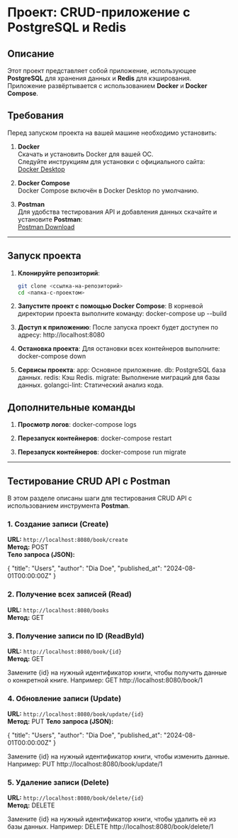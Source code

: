 # Проект: CRUD-приложение с PostgreSQL и Redis

## Описание
Этот проект представляет собой приложение, использующее **PostgreSQL** для хранения данных и **Redis** для кэширования. Приложение развёртывается с использованием **Docker** и **Docker Compose**.

## Требования

Перед запуском проекта на вашей машине необходимо установить:

1. **Docker**  
   Скачать и установить Docker для вашей ОС.  
   Следуйте инструкциям для установки с официального сайта:  
   [Docker Desktop](https://www.docker.com/products/docker-desktop)

2. **Docker Compose**  
   Docker Compose включён в Docker Desktop по умолчанию.

3. **Postman**  
   Для удобства тестирования API и добавления данных скачайте и установите **Postman**:  
   [Postman Download](https://www.postman.com/downloads/)  

---

## Запуск проекта

1. **Клонируйте репозиторий**:
   ```bash
   git clone <ссылка-на-репозиторий>
   cd <папка-с-проектом>

2. **Запустите проект с помощью Docker Compose**:
   В корневой директории проекта выполните команду:
   docker-compose up --build

3. **Доступ к приложению**:
   После запуска проект будет доступен по адресу:
   http://localhost:8080

4. **Остановка проекта**:
   Для остановки всех контейнеров выполните:
   docker-compose down
 
5. **Сервисы проекта**:
   app: Основное приложение.
   db: PostgreSQL база данных.
   redis: Кэш Redis.
   migrate: Выполнение миграций для базы данных.
   golangci-lint: Статический анализ кода.

## Дополнительные команды

1. **Просмотр логов**:
   docker-compose logs

2. **Перезапуск контейнеров**:
   docker-compose restart

3. **Перезапуск контейнеров**:
   docker-compose run migrate

---
  
## Тестирование CRUD API с Postman

В этом разделе описаны шаги для тестирования CRUD API с использованием инструмента **Postman**.

### 1. Создание записи (Create)

**URL:** `http://localhost:8080/book/create`  
**Метод:** POST  
**Тело запроса (JSON):**

{
    "title": "Users",
    "author": "Dia Doe",
    "published_at": "2024-08-01T00:00:00Z"
}


### 2. Получение всех записей (Read)

**URL:** `http://localhost:8080/books`  
**Метод:** GET  


### 3. Получение записи по ID (ReadById)

**URL:** `http://localhost:8080/book/{id}`  
**Метод:** GET  

Замените {id} на нужный идентификатор книги, чтобы получить данные о конкретной книге. 
Например: GET http://localhost:8080/book/1


### 4. Обновление записи (Update)

**URL:** `http://localhost:8080/book/update/{id}`  
**Метод:** PUT 
**Тело запроса (JSON):**

{
    "title": "Users",
    "author": "Dia Doe",
    "published_at": "2024-08-01T00:00:00Z"
}

Замените {id} на нужный идентификатор книги, чтобы изменить данные. 
Например: PUT http://localhost:8080/book/update/1


### 5. Удаление записи (Delete)

**URL:** `http://localhost:8080/book/delete/{id}`  
**Метод:** DELETE

Замените {id} на нужный идентификатор книги, чтобы удалить её из базы данных. 
Например: DELETE http://localhost:8080/book/delete/1

